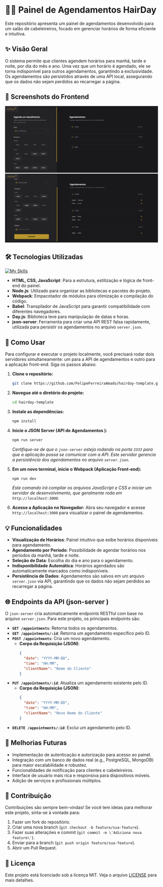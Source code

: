 # 💇‍♀️ Painel de Agendamentos HairDay

Este repositório apresenta um painel de agendamentos desenvolvido para um salão de cabeleireiros, focado em gerenciar horários de forma eficiente e intuitiva.

## ✨ Visão Geral

O sistema permite que clientes agendem horários para manhã, tarde e noite, por dia do mês e ano. Uma vez que um horário é agendado, ele se torna indisponível para outros agendamentos, garantindo a exclusividade. Os agendamentos são persistidos através de uma API local, assegurando que os dados não sejam perdidos ao recarregar a página.

## 📸 Screenshots do Frontend

![Descrição da Imagem 1](./src/assets/readme/img1.png)
![Descrição da Imagem 2](./src/assets/readme/img2.png)

## 🛠️ Tecnologias Utilizadas

[![My Skills](https://skillicons.dev/icons?i=html,css,js,nodejs,webpack,babel,dayjs,json )](https://skillicons.dev )

- **HTML, CSS, JavaScript**: Para a estrutura, estilização e lógica de front-end do painel.
- **Node.js**: Utilizado para organizar as bibliotecas e pacotes do projeto.
- **Webpack**: Empacotador de módulos para otimização e compilação do código.
- **Babel**: Transpilador de JavaScript para garantir compatibilidade com diferentes navegadores.
- **Day.js**: Biblioteca leve para manipulação de datas e horas.
- **json-server**: Ferramenta para criar uma API REST falsa rapidamente, utilizada para persistir os agendamentos no arquivo `server.json`.

## 🚀 Como Usar

Para configurar e executar o projeto localmente, você precisará rodar dois servidores simultaneamente: um para a API de agendamentos e outro para a aplicação front-end. Siga os passos abaixo:

1.  **Clone o repositório:**
    ```bash
    git clone https://github.com/FelipeFerreiraAmado/hairday-template.git
    ```
2.  **Navegue até o diretório do projeto:**
    ```bash
    cd hairday-template
    ```
3.  **Instale as dependências:**
    ```bash
    npm install
    ```
4.  **Inicie o JSON Server (API de Agendamentos ):**
    ```bash
    npm run server
    ```
    *Certifique-se de que o `json-server` esteja rodando na porta `3333` para que a aplicação possa se comunicar com a API. Este servidor gerencia a persistência dos agendamentos no arquivo `server.json`.*

5.  **Em um novo terminal, inicie o Webpack (Aplicação Front-end):**
    ```bash
    npm run dev
    ```
    *Este comando irá compilar os arquivos JavaScript e CSS e iniciar um servidor de desenvolvimento, que geralmente roda em `http://localhost:3000`.*

6.  **Acesse a Aplicação no Navegador:**
    Abra seu navegador e acesse `http://localhost:3000` para visualizar o painel de agendamentos.

## 💡 Funcionalidades

-   **Visualização de Horários**: Painel intuitivo que exibe horários disponíveis para agendamento.
-   **Agendamento por Período**: Possibilidade de agendar horários nos períodos da manhã, tarde e noite.
-   **Seleção de Data**: Escolha do dia e ano para o agendamento.
-   **Indisponibilidade Automática**: Horários agendados são automaticamente marcados como indisponíveis.
-   **Persistência de Dados**: Agendamentos são salvos em um arquivo `server.json` via API, garantindo que os dados não sejam perdidos ao recarregar a página.

## 🌐 Endpoints da API (json-server )

O `json-server` cria automaticamente endpoints RESTful com base no arquivo `server.json`. Para este projeto, os principais endpoints são:

-   **`GET /appointments`**: Retorna todos os agendamentos.
-   **`GET /appointments/:id`**: Retorna um agendamento específico pelo ID.
-   **`POST /appointments`**: Cria um novo agendamento.
    -   **Corpo da Requisição (JSON)**:
        ```json
        {
          "date": "YYYY-MM-DD",
          "time": "HH:MM",
          "clientName": "Nome do Cliente"
        }
        ```
-   **`PUT /appointments/:id`**: Atualiza um agendamento existente pelo ID.
    -   **Corpo da Requisição (JSON)**:
        ```json
        {
          "date": "YYYY-MM-DD",
          "time": "HH:MM",
          "clientName": "Novo Nome do Cliente"
        }
        ```
-   **`DELETE /appointments/:id`**: Exclui um agendamento pelo ID.

## 🔮 Melhorias Futuras

-   Implementação de autenticação e autorização para acesso ao painel.
-   Integração com um banco de dados real (e.g., PostgreSQL, MongoDB) para maior escalabilidade e robustez.
-   Funcionalidades de notificação para clientes e cabeleireiros.
-   Interface de usuário mais rica e responsiva para dispositivos móveis.
-   Adição de serviços e profissionais múltiplos.

## 🤝 Contribuição

Contribuições são sempre bem-vindas! Se você tem ideias para melhorar este projeto, sinta-se à vontade para:

1.  Fazer um fork do repositório.
2.  Criar uma nova branch (`git checkout -b feature/sua-feature`).
3.  Fazer suas alterações e commit (`git commit -m \'Adiciona nova feature\'`).
4.  Enviar para a branch (`git push origin feature/sua-feature`).
5.  Abrir um Pull Request.

## 📄 Licença

Este projeto está licenciado sob a licença MIT. Veja o arquivo [LICENSE](LICENSE) para mais detalhes.
